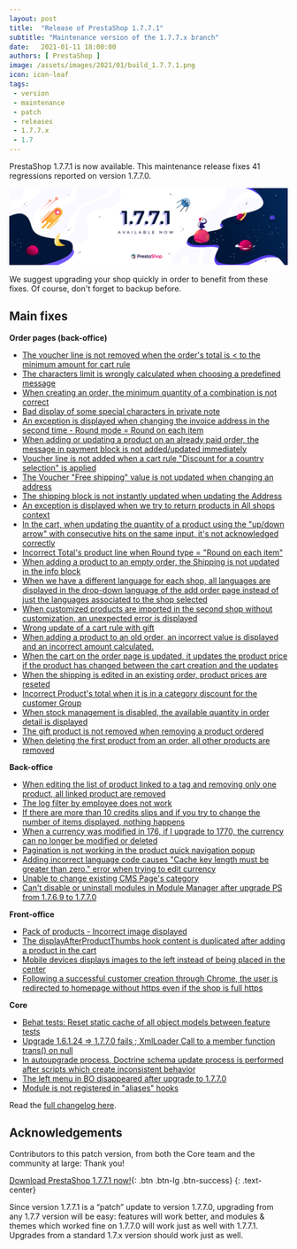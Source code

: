 ```yaml
---
layout: post
title:  "Release of PrestaShop 1.7.7.1"
subtitle: "Maintenance version of the 1.7.7.x branch"
date:   2021-01-11 18:00:00
authors: [ PrestaShop ]
image: /assets/images/2021/01/build_1.7.7.1.png
icon: icon-leaf
tags:
 - version
 - maintenance
 - patch
 - releases
 - 1.7.7.x
 - 1.7
---
```



PrestaShop 1.7.7.1 is now available. This maintenance release fixes 41 regressions reported on version 1.7.7.0.

![1.7.7.1 is available!](/assets/images/2021/01/build_1.7.7.1.png)

We suggest upgrading your shop quickly in order to benefit from these fixes. Of course, don't forget to backup before.

## Main fixes

**Order pages (back-office)**
- [The voucher line is not removed when the order's total is < to the minimum amount for cart rule
](https://github.com/PrestaShop/PrestaShop/issues/21812)
- [The characters limit is wrongly calculated when choosing a predefined message
](https://github.com/PrestaShop/PrestaShop/issues/22086)
- [When creating an order, the minimum quantity of a combination is not correct](https://github.com/PrestaShop/PrestaShop/issues/21873)
- [Bad display of some special characters in private note](https://github.com/PrestaShop/PrestaShop/issues/21829)
- [An exception is displayed when changing the invoice address in the second time - Round mode = Round on each item](https://github.com/PrestaShop/PrestaShop/issues/21717)
- [When adding or updating a product on an already paid order, the message in payment block is not added/updated immediately](https://github.com/PrestaShop/PrestaShop/issues/21293)
- [Voucher line is not added when a cart rule "Discount for a country selection" is applied
](https://github.com/PrestaShop/PrestaShop/issues/21548)
- [The Voucher "Free shipping" value is not updated when changing an address
](https://github.com/PrestaShop/PrestaShop/issues/21549)
- [The shipping block is not instantly updated when updating the Address](https://github.com/PrestaShop/PrestaShop/issues/22124)
- [An exception is displayed when we try to return products in All shops context](https://github.com/PrestaShop/PrestaShop/issues/21990)
- [In the cart, when updating the quantity of a product using the "up/down arrow" with consecutive hits on the same input, it's not acknowledged correctly](https://github.com/PrestaShop/PrestaShop/issues/21734)
- [Incorrect Total's product line when Round type = "Round on each item"](https://github.com/PrestaShop/PrestaShop/issues/21708)
- [When adding a product to an empty order, the Shipping is not updated in the info block](https://github.com/PrestaShop/PrestaShop/issues/22071)
- [When we have a different language for each shop, all languages are displayed in the drop-down language of the add order page instead of just the languages associated to the shop selected](https://github.com/PrestaShop/PrestaShop/issues/21817)
- [When customized products are imported in the second shop without customization, an unexpected error is displayed](https://github.com/PrestaShop/PrestaShop/issues/22110)
- [Wrong update of a cart rule with gift](https://github.com/PrestaShop/PrestaShop/issues/21506)
- [When adding a product to an old order, an incorrect value is displayed and an incorrect amount calculated.](https://github.com/PrestaShop/PrestaShop/issues/22138)
- [When the cart on the order page is updated, it updates the product price if the product has changed between the cart creation and the updates](https://github.com/PrestaShop/PrestaShop/issues/22192)
- [When the shipping is edited in an existing order, product prices are reseted](https://github.com/PrestaShop/PrestaShop/issues/22263)
- [Incorrect Product's total when it is in a category discount for the customer Group
](https://github.com/PrestaShop/PrestaShop/issues/22096)
- [When stock management is disabled, the available quantity in order detail is displayed](https://github.com/PrestaShop/PrestaShop/issues/21767)
- [The gift product is not removed when removing a product ordered](https://github.com/PrestaShop/PrestaShop/issues/21500)
- [When deleting the first product from an order, all other products are removed](https://github.com/PrestaShop/PrestaShop/issues/22424)


**Back-office**
- [When editing the list of product linked to a tag and removing only one product, all linked product are removed](https://github.com/PrestaShop/PrestaShop/issues/22092)
- [The log filter by employee does not work](https://github.com/PrestaShop/PrestaShop/issues/22078)
- [If there are more than 10 credits slips and if you try to change the number of items displayed, nothing happens](https://github.com/PrestaShop/PrestaShop/issues/22216)
- [When a currency was modified in 176, if I upgrade to 1770, the currency can no longer be modified or deleted](https://github.com/PrestaShop/PrestaShop/issues/22208)
- [Pagination is not working in the product quick navigation popup](https://github.com/PrestaShop/PrestaShop/issues/22278)
- [Adding incorrect language code causes "Cache key length must be greater than zero." error when trying to edit currency](https://github.com/PrestaShop/PrestaShop/issues/21891)
- [Unable to change existing CMS Page's category](https://github.com/PrestaShop/PrestaShop/issues/22340)
- [Can't disable or uninstall modules in Module Manager after upgrade PS from 1.7.6.9 to 1.7.7.0](https://github.com/PrestaShop/PrestaShop/issues/22485)

**Front-office**
- [Pack of products - Incorrect image displayed](https://github.com/PrestaShop/PrestaShop/issues/21875)
- [The displayAfterProductThumbs hook content is duplicated after adding a product in the cart](https://github.com/PrestaShop/PrestaShop/issues/22113)
- [Mobile devices displays images to the left instead of being placed in the center
](https://github.com/PrestaShop/PrestaShop/issues/22221)
- [Following a successful customer creation through Chrome, the user is redirected to homepage without https even if the shop is full https](https://github.com/PrestaShop/PrestaShop/issues/22430)

**Core**
- [Behat tests: Reset static cache of all object models between feature tests
](https://github.com/PrestaShop/PrestaShop/issues/22197)
- [Upgrade 1.6.1.24 => 1.7.7.0 fails ; XmlLoader Call to a member function trans() on null](https://github.com/PrestaShop/PrestaShop/issues/22237)
- [In autoupgrade process, Doctrine schema update process is performed after scripts which create inconsistent behavior](https://github.com/PrestaShop/PrestaShop/issues/22294)
- [The left menu in BO disappeared after upgrade to 1.7.7.0](https://github.com/PrestaShop/PrestaShop/issues/22250)
- [Module is not registered in "aliases" hooks](https://github.com/PrestaShop/PrestaShop/issues/22527)

Read the [full changelog here](https://download.prestashop.com/download/releases/changelog_1.7.7.1.txt).

## Acknowledgements

Contributors to this patch version, from both the Core team and the community at large: Thank you!

[Download PrestaShop 1.7.7.1 now!](https://www.prestashop.com/versions){: .btn .btn-lg .btn-success}
{: .text-center}

Since version 1.7.7.1 is a “patch” update to version 1.7.7.0, upgrading from any 1.7.7 version will be easy: features will work better, and modules & themes which worked fine on 1.7.7.0 will work just as well with 1.7.7.1. Upgrades from a standard 1.7.x version should work just as well.
